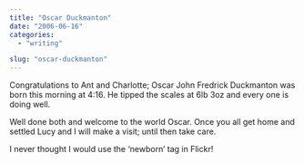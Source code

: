 ```yaml
---
title: "Oscar Duckmanton"
date: "2006-06-16"
categories:
  - "writing"

slug: "oscar-duckmanton"
---
```


<!-- [![](/images/168422890_8302d1652f_m.jpg)](https://flickr.com/photos/70011121@N00/168422890 "Oscar") -->
Congratulations to Ant and Charlotte; Oscar John Fredrick Duckmanton was born this morning at 4:16. He tipped the scales at 6lb 3oz and every one is doing well.

Well done both and welcome to the world Oscar. Once you all get home and settled Lucy and I will make a visit; until then take care.

I never thought I would use the ‘newborn’ tag in Flickr!
